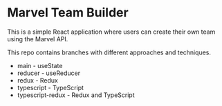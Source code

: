 # Marvel Team Builder

This is a simple React application where users can create their own team using the Marvel API.

This repo contains branches with different approaches and techniques.

- main - useState
- reducer - useReducer
- redux - Redux
- typescript - TypeScript
- typescript-redux - Redux and TypeScript 

